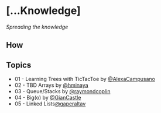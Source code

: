 # [...Knowledge] 
*Spreading the knowledge*

## How

## Topics
* 01 - Learning Trees with TicTacToe by [@AlexaCampusano](https://github.com/AlexaCampusano)
* 02 - TBD Arrays by [@hminaya](https://github.com/hminaya)
* 03 - Queue/Stacks by [@raymondcoplin](https://github.com/raymondcoplin)
* 04 - Big(o) by [@GianCastle](https://github.com/GianCastle)
* 05 - Linked Lists[@gaperaltav](https://github.com/gaperaltav) 
